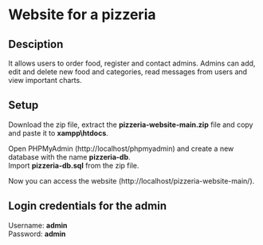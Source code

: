 # Website for a pizzeria

## Desciption

It allows users to order food, register and contact admins. Admins can add, edit and delete new food and categories, read messages from users and view important charts.

## Setup

Download the zip file, extract the **pizzeria-website-main.zip** file and copy and paste it to **xampp\htdocs**.

Open PHPMyAdmin (http://localhost/phpmyadmin) and create a new database with the name **pizzeria-db**.<br>
Import **pizzeria-db.sql** from the zip file.

Now you can access the website (http://localhost/pizzeria-website-main/).

## Login credentials for the admin

Username: **admin**<br>
Password: **admin**
